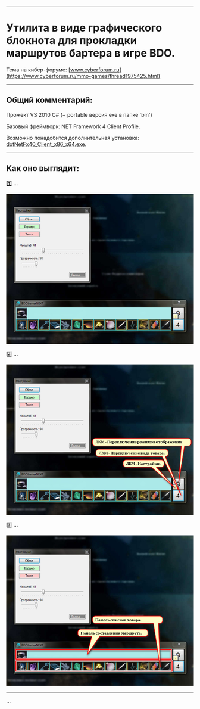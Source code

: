 ____ 
# Утилита в виде графического блокнота для прокладки маршрутов бартера в игре BDO.

Тема на кибер-форуме:
[www.cyberforum.ru](https://www.cyberforum.ru/mmo-games/thread1975425.html)
____ 
## Общий комментарий:
Прожект VS 2010 C# (+ portable версия exe в папке 'bin')

Базовый фреймворк: NET Framework 4 Client Profile.

Возможно понадобится дополнительная установка: [dotNetFx40_Client_x86_x64.exe](https://www.microsoft.com/ru-RU/download/details.aspx?id=24872). 

____ 
## Как оно выглядит:

:one: ...

![Screenshot in game 1](BDObarterNEXT/!Doc/doc-scr-01.jpg)

:two: ...
 
![Screenshot in game 1](BDObarterNEXT/!Doc/doc-scr-01[1].jpg)
 
:three: ...
 
![Screenshot in game 1](BDObarterNEXT/!Doc/doc-scr-01[2].jpg)
____ 
...
